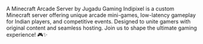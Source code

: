 A Minecraft Arcade Server by Jugadu Gaming Indipixel is a custom Minecraft server offering unique arcade mini-games, low-latency gameplay for Indian players, and competitive events. Designed to unite gamers with original content and seamless hosting. Join us to shape the ultimate gaming experience! 🎮✨
